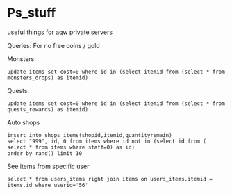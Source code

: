 # Ps_stuff
useful things for aqw private servers

Queries:
 For no free coins / gold 

  Monsters:
   
    update items set cost=0 where id in (select itemid from (select * from monsters_drops) as itemid)

  Quests:
    
    update items set cost=0 where id in (select itemid from (select * from quests_rewards) as itemid)

  Auto shops
  
    insert into shops_items(shopid,itemid,quantityremain) 
    select "999", id, 0 from items where id not in (select id from ( select * from items where staff=0) as id)
    order by rand() limit 10

  See items from specific user
  
    select * from users_items right join items on users_items.itemid = items.id where userid='56'
